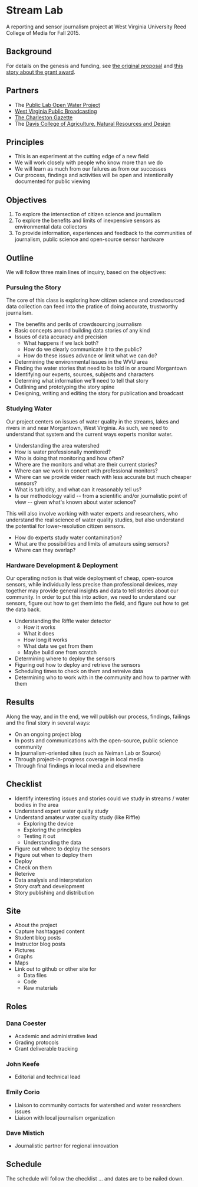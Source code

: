 # Stream Lab
A reporting and sensor journalism project at West Virginia University Reed College of Media for Fall 2015.

## Background
For details on the genesis and funding, see [the original proposal](http://www.knightfoundation.org/blogs/knightblog/2015/4/21/west-virginia-university-innovator-residence-program-taps-experience-professionals-practical-methods/) and [this story about the grant award](http://wvutoday.wvu.edu/n/2015/04/28/college-of-media-receives-grant-for-water-journalism-project).

## Partners
- The [Public Lab Open Water Project](http://publiclab.org/wiki/open-water)
- [West Virginia Public Broadcasting](http://wvpublic.org/)
- [The Charleston Gazette](http://www.wvgazette.com/)
- The [Davis College of Agriculture, Natural Resources and Design](http://davis.wvu.edu/)

## Principles
- This is an experiment at the cutting edge of a new field
- We will work closely with people who know more than we do
- We will learn as much from our failures as from our successes
- Our process, findings and activities will be open and intentionally documented for public viewing

## Objectives
1. To explore the intersection of citizen science and journalism
2. To explore the benefits and limits of inexpensive sensors as environmental data collectors
3. To provide information, experiences and feedback to the communities of journalism, public science and open-source sensor hardware

## Outline

We will follow three main lines of inquiry, based on the objectives:

### Pursuing the Story

The core of this class is exploring how citizen science and crowdsourced data collection can feed into the pratice of doing accurate, trustworthy journalism. 

- The benefits and perils of crowdsourcing journalism
- Basic concepts around building data stories of any kind
- Issues of data accuracy and precision
  - What happens if we lack both?
  - How do we clearly communicate it to the public?
  - How do these issues advance or limit what we can do?
- Determining the environmental issues in the WVU area
- Finding the water stories that need to be told in or around Morgantown
- Identifying our experts, sources, subjects and characters
- Determing what information we'll need to tell that story
- Outlining and prototyping the story spine
- Designing, writing and editing the story for publication and broadcast

### Studying Water

Our project centers on issues of water quality in the streams, lakes and rivers in and near Morgantown, West Virginia. As such, we need to understand that system and the current ways experts monitor water.

- Understanding the area watershed
- How is water professionally monitored?
- Who is doing that monitoring and how often?
- Where are the monitors and what are their current stories?
- Where can we work in concert with professional monitors?
- Where can we provide wider reach with less accurate but much cheaper sensors? 
- What is turbidity, and what can it reasonably tell us? 
- Is our methodology valid -- from a scientific and/or journalistic point of view -- given what's known about water science?

This will also involve working with water experts and researchers, who understand the real science of water quality studies, but also understand the potential for lower-resolution citizen sensors.

- How do experts study water contamination?
- What are the possibilities and limits of amateurs using sensors?
- Where can they overlap?

### Hardware Development & Deployment

Our operating notion is that wide deployment of cheap, open-source sensors, while individually less precise than professional devices, may together may provide general insights and data to tell stories about our community. In order to put this into action, we need to understand our sensors, figure out how to get them into the field, and figure out how to get the data back. 

- Understanding the Riffle water detector
  - How it works
  - What it does
  - How long it works
  - What data we get from them
  - Maybe build one from scratch
- Determining where to deploy the sensors
- Figuring out how to deploy and retrieve the sensors
- Scheduling times to check on them and retreive data
- Determining who to work with in the community and how to partner with them

## Results

Along the way, and in the end, we will publish our process, findings, failings and the final story in several ways:

- On an ongoing project blog
- In posts and communications with the open-source, public science community
- In journalism-oriented sites (such as Neiman Lab or Source)
- Through project-in-progress coverage in local media
- Through final findings in local media and elsewhere

## Checklist

- Identify interesting issues and stories could we study in streams / water bodies in the area
- Understand expert water quality study
- Understand amateur water quality study (like Riffle)
  - Exploring the device
  - Exploring the principles
  - Testing it out
  - Understanding the data
- Figure out where to deploy the sensors
- Figure out when to deploy them
- Deploy
- Check on them
- Reterive
- Data analysis and interpretation
- Story craft and development
- Story publishing and distribution

## Site

- About the project
- Capture hashtagged content
- Student blog posts
- Instructor blog posts
- Pictures
- Graphs
- Maps
- Link out to github or other site for 
  - Data files
  - Code
  - Raw materials

## Roles

### Dana Coester

- Academic and administrative lead
- Grading protocols
- Grant deliverable tracking

### John Keefe

- Editorial and technical lead

### Emily Corio

- Liaison to community contacts for watershed and water researchers issues
- Liaison with local journalism organization

### Dave Mistich

- Journalistic partner for regional innovation

## Schedule

The schedule will follow the checklist ... and dates are to be nailed down.

